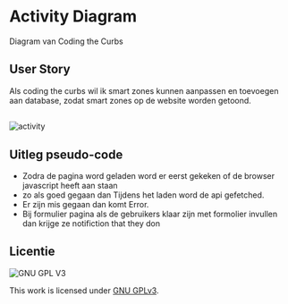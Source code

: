 

#  Activity Diagram
Diagram van Coding the Curbs

## User Story
Als coding the curbs wil ik smart zones kunnen aanpassen en toevoegen aan database, zodat  smart zones op de website worden getoond.



##
![activity](https://user-images.githubusercontent.com/90189815/157426810-9d1bbcfe-8859-4619-b43b-19035ae6b338.jpeg)

## Uitleg pseudo-code 
* Zodra de pagina word geladen word er eerst gekeken of de browser javascript heeft aan staan
* zo als goed gegaan dan  Tijdens het laden word de api gefetched.
*  Er zijn mis gegaan dan komt Error.
*  Bij formulier pagina als de gebruikers klaar zijn met formolier invullen dan krijge ze notifiction that they don

## Licentie

![GNU GPL V3](https://www.gnu.org/graphics/gplv3-127x51.png)

This work is licensed under [GNU GPLv3](./LICENSE).
